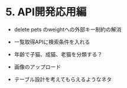 # 5. API開発応用編

- delete pets のweightへの外部キー制約の解消
- 一覧取得APIに検索条件を入れる
- 年齢で子猫、成猫、老猫を分類する？
- 画像のアップロード

- テーブル設計を考えてもらえるようなネタ

##
